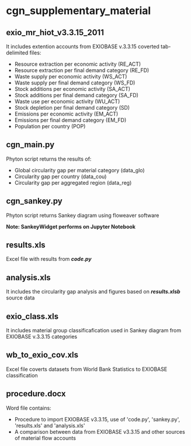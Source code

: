 # cgn_supplementary_material

## exio_mr_hiot_v3.3.15_2011
It includes extention accounts from EXIOBASE v.3.3.15 coverted tab-delimited files:
* Resource extraction per economic activity (RE_ACT)
* Resource extraction per final demand category (RE_FD)
* Waste supply per economic activity (WS_ACT)
* Waste supply per final demand category (WS_FD)
* Stock additions per economic activity (SA_ACT)
* Stock additions per final demand category (SA_FD)
* Waste use per economic activity (WU_ACT)
* Stock depletion per final demand category (SD)
* Emissions per economic activity (EM_ACT)
* Emissions per final demand category (EM_FD)
* Population per country (POP)

## cgn_main.py
Phyton script returns the results of:
* Global circularity gap per material category (data_glo)
* Circularity gap per country (data_cou)
* Circularity gap per aggregated region (data_reg) 

## cgn_sankey.py
Phyton script returns Sankey diagram using floweaver software

**Note: SankeyWidget performs on Jupyter Notebook** 

## results.xls 
Excel file with results from ***code.py***

## analysis.xls
It includes the circularity gap analysis and figures based on ***results.xlsb*** source data  

## exio_class.xls
It includes material group classificafication used in Sankey diagram from EXIOBASE v.3.3.15 categories  

## wb_to_exio_cov.xls
Excel file coverts datasets from World Bank Statistics to EXIOBASE classification  

## procedure.docx
Word file contains:
* Procedure to import EXIOBASE v3.3.15, use of 'code.py', 'sankey.py', 'results.xls' and 'analysis.xls' 
* A comparison between data from EXIOBASE v3.3.15 and other sources of material flow accounts   
